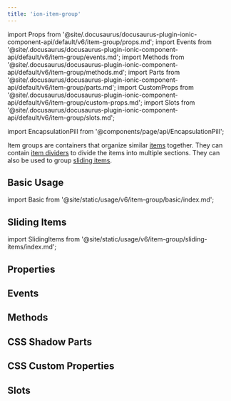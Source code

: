 ```yaml
---
title: 'ion-item-group'
---
```


import Props from '@site/.docusaurus/docusaurus-plugin-ionic-component-api/default/v6/item-group/props.md';
import Events from '@site/.docusaurus/docusaurus-plugin-ionic-component-api/default/v6/item-group/events.md';
import Methods from '@site/.docusaurus/docusaurus-plugin-ionic-component-api/default/v6/item-group/methods.md';
import Parts from '@site/.docusaurus/docusaurus-plugin-ionic-component-api/default/v6/item-group/parts.md';
import CustomProps from '@site/.docusaurus/docusaurus-plugin-ionic-component-api/default/v6/item-group/custom-props.md';
import Slots from '@site/.docusaurus/docusaurus-plugin-ionic-component-api/default/v6/item-group/slots.md';

<head>
  <title>ion-item-group: Group Items to Divide into Multiple Sections</title>
  <meta
    name="description"
    content="Item groups are containers that organize similar items together. ion-item-groups can contain item dividers to divide the items into multiple sections. "
  />
</head>

import EncapsulationPill from '@components/page/api/EncapsulationPill';

Item groups are containers that organize similar [items](./item) together. They can contain [item dividers](./item-divider) to divide the items into multiple sections. They can also be used to group [sliding items](./item-sliding).

## Basic Usage

import Basic from '@site/static/usage/v6/item-group/basic/index.md';

<Basic />

## Sliding Items

import SlidingItems from '@site/static/usage/v6/item-group/sliding-items/index.md';

<SlidingItems />

## Properties

<Props />

## Events

<Events />

## Methods

<Methods />

## CSS Shadow Parts

<Parts />

## CSS Custom Properties

<CustomProps />

## Slots

<Slots />

